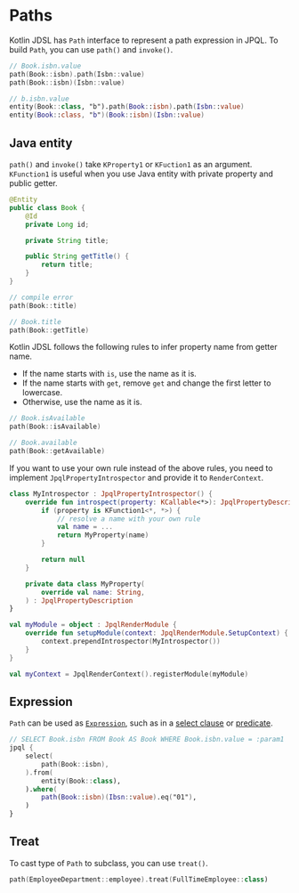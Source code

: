# Paths

Kotlin JDSL has `Path` interface to represent a path expression in JPQL.
To build `Path`, you can use `path()` and `invoke()`.

```kotlin
// Book.isbn.value
path(Book::isbn).path(Isbn::value)
path(Book::isbn)(Isbn::value)

// b.isbn.value
entity(Book::class, "b").path(Book::isbn).path(Isbn::value)
entity(Book::class, "b")(Book::isbn)(Isbn::value)
```

## Java entity

`path()` and `invoke()` take `KProperty1` or `KFuction1` as an argument.
`KFunction1` is useful when you use Java entity with private property and public getter.

```java
@Entity
public class Book {
    @Id
    private Long id;

    private String title;

    public String getTitle() {
        return title;
    }
}
```

```kotlin
// compile error
path(Book::title)

// Book.title
path(Book::getTitle)
```

Kotlin JDSL follows the following rules to infer property name from getter name.

- If the name starts with `is`, use the name as it is.
- If the name starts with `get`, remove `get` and change the first letter to lowercase.
- Otherwise, use the name as it is.

```kotlin
// Book.isAvailable
path(Book::isAvailable)

// Book.available
path(Book::getAvailable)
```

If you want to use your own rule instead of the above rules, you need to implement `JpqlPropertyIntrospector` and provide it to `RenderContext`.

```kotlin
class MyIntrospector : JpqlPropertyIntrospector() {
    override fun introspect(property: KCallable<*>): JpqlPropertyDescription? {
        if (property is KFunction1<*, *>) {
            // resolve a name with your own rule
            val name = ...
            return MyProperty(name)
        }

        return null
    }

    private data class MyProperty(
        override val name: String,
    ) : JpqlPropertyDescription
}

val myModule = object : JpqlRenderModule {
    override fun setupModule(context: JpqlRenderModule.SetupContext) {
        context.prependIntrospector(MyIntrospector())
    }
}

val myContext = JpqlRenderContext().registerModule(myModule)
```

## Expression

`Path` can be used as [`Expression`](expressions.md), such as in a [select clause](statements.md#select-clause) or [predicate](predicates.md).

```kotlin
// SELECT Book.isbn FROM Book AS Book WHERE Book.isbn.value = :param1
jpql {
    select(
        path(Book::isbn),
    ).from(
        entity(Book::class),
    ).where(
        path(Book::isbn)(Ibsn::value).eq("01"),
    )
}
```

## Treat

To cast type of `Path` to subclass, you can use `treat()`.

```kotlin
path(EmployeeDepartment::employee).treat(FullTimeEmployee::class)
```
